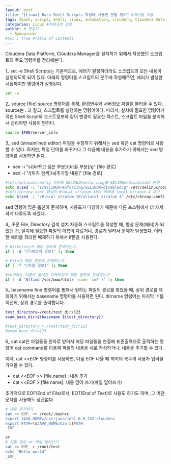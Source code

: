 ```yaml
---
layout: post
title: "[Linux] Bash Shell Scripts 작성에 사용한 문법 정리" #게시물 이름
tags: [bash, script, shell, linux, automation, cloudera, Cloudera Data Platform, CDP, Cloudera Manager, CM] #태그 설정
categories: Linux #카테고리 설정
author: # 작성자
  - Byungineer
#toc : true #Table of Contents
---
```


Cloudera Data Platform, Cloudera Manager를 설치하기 위해서 작성했던 스크립트의 주요 명령어를 정리해본다.

1_ set -e
Shell Scripts는 기본적으로, 에러가 발생하더라도 스크립트의 모든 내용이 실행되도록 되어 있다. 아래의 명령어를 스크립트의 문두에 작성해주면, 에러가 발생한 시점까지만 명령어가 실행된다.
```bash
set -e
```

2_ source [file]
source 명령어를 통해, 환경변수와 서버정보 파일을 불러올 수 있다.
source는 . 과 같고, 스크립트를 실행하는 명령어이다. 따라서, 설치에 필요한 명령어가 적힌 Shell Script와 호스트정보와 같이 변경이 필요한 텍스트, 스크립트 파일을 분리해서 관리하면 사용이 편하다.

```bash
source $PWD/server_info
```

3_ sed (streamlined editor)
파일을 수정하기 위해서는 sed 혹은 cat 명령어르 사용할 수 있다. 하지만, 특정 단어를 바꾸거나 그 다음에 내용을 추가하기 위해서는 sed 명령어를 사용하면 된다.

- sed -i "s/[바꾸고 싶은 부분]/[바꿀 부분]/g" [file 경로]
- sed -i "/[위치 검색]/a\[추가할 내용]" [file 경로]

```bash
#/etc/selinux/config 파일의 SELINUX=enforcing를 SELINUX=disabled로 변경 
echo $(sed -i "s/SELINUX=enforcing/SELINUX=disabled/g" /etc/selinux/config)
#/etc/chrony.conf 파일의 #local stratum 10의 아래에 local stratum 4 추가  
echo $(sed -i "/#local stratum 10/a\local stratum 4" /etc/chrony.conf)
```
sed 명령어 많은 옵션이 존재하며, 사용도가 다양하기 때문에 다른 포스팅에서 더 자세하게 다루도록 하겠다.

4_ IF문 File, Directory 검색
설치 자동화 스크립트를 작성할 때, 항상 문제(에러)가 되었던 건, 설치에 필요한 파일의 이름이 다르거나, 경로가 달라서 문제가 발생했다.
이러한 에러를 최대한 배제하기 위해서 if문을 사용한다.

```bash
# Directory가 해당 경로에 존재하는가.
if [ -d "[디렉토리 경로]" ]; then

# File이 해당 경로에 존재하는가.
if [ -f "[파일 경로]" ]; then

#cm이라는 이름이 들어간 디렉토리가 해당 경로에 존재하는가
if [ -d "$(find /var/www/html/ -name 'cm*')" ]; then
```

5_ basename
find 명령어를 통해서 원하는 파일의 경로를 찾았을 때, 상위 경로를 제외하기 위해서는 basename 명령어를 사용하면 된다.
dirname 명령어는 마지막 '/'를 이전의, 상위 경로를 출력합니다.

```bash
test_directory=/root/test_dir/123
exam_base_dir=$(basename ${test_directory})

#test_directory > /root/test_dir/123
#exam_base_dir=123
```

6_ cat
cat은 파일들을 인자로 받아서 해당 파일들을 연결해 표준출력으로 출력하는 명령어
cat command를 이용해 파일의 내용을 새로 작성하거나, 내용을 추가할 수 있다.

이때, cat <<_EOF_ 명령어를 사용하면, 다음 _EOF_ 나올 때 까지의 복수의 사용자 입력을 가져올 수 있다.

- cat <<_EOF_ >> [file name] : 내용 추가
- cat <<_EOF_ > [file name]: 내용 덮어 쓰기(파일 덮어쓰기)

추가적으로 EOF(End of File)로서, EOT(End of Text)로 사용도 하기도 하며, 그 어떤 문자를 사용해도 상관없다.
```bash
# 내용 추가하기
cat <<_EOF_ >> /root/.bashrc
export JAVA_HOME=/usr/java/jdk1.8.0_232-cloudera
export PATH=\$JAVA_HOME/bin:\$PATH
_EOF_

or
# 파일 생성 or 파일 덮어쓰기
cat <<_EOF_ > /root/test
echo "Hello world"
_EOF_
```
